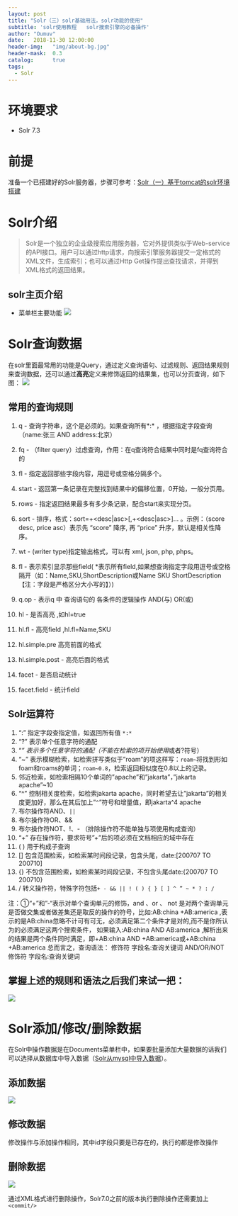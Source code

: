 ```yaml
---
layout: post
title: "Solr（三）solr基础用法，solr功能的使用"
subtitle: 'solr使用教程   solr搜索引擎的必备操作'
author: "Oumuv"
date:   2018-11-30 12:00:00
header-img:   "img/about-bg.jpg"
header-mask:  0.3
catalog:      true
tags:
  - Solr
---
```


# 环境要求
* Solr 7.3

# 前提

 准备一个已搭建好的Solr服务器，步骤可参考：[Solr（一）基于tomcat的solr环境搭建](https://blog.csdn.net/oumuv/article/details/81368144)

# Solr介绍
> Solr是一个独立的企业级搜索应用服务器，它对外提供类似于Web-service的API接口。用户可以通过http请求，向搜索引擎服务器提交一定格式的XML文件，生成索引；也可以通过Http Get操作提出查找请求，并得到XML格式的返回结果。

## solr主页介绍

* 菜单栏主要功能
![](https://raw.githubusercontent.com/Oumuv/oumuv.git.res/master/resources/img/2018/11/30/1.png)


# Solr查询数据
在solr里面最常用的功能是Query，通过定义查询语句、过滤规则、返回结果规则来查询数据，还可以通过**高亮**定义来修饰返回的结果集，也可以分页查询，如下图：
![](https://raw.githubusercontent.com/Oumuv/oumuv.git.res/master/resources/img/2018/11/30/2.png)

## 常用的查询规则

1. q - 查询字符串，这个是必须的。如果查询所有*:* ，根据指定字段查询（name:张三 AND address:北京）

2. fq - （filter query）过虑查询，作用：在q查询符合结果中同时是fq查询符合的

3. fl - 指定返回那些字段内容，用逗号或空格分隔多个。

4. start - 返回第一条记录在完整找到结果中的偏移位置，0开始，一般分页用。

5. rows - 指定返回结果最多有多少条记录，配合start来实现分页。

6. sort - 排序，格式：sort=<field name>+<desc|asc>[,<field name>+<desc|asc>]… 。示例：（score desc, price asc）表示先 “score” 降序, 再 “price” 升序，默认是相关性降序。

7. wt - (writer type)指定输出格式，可以有 xml, json, php, phps。

8. fl - 表示索引显示那些field( *表示所有field,如果想查询指定字段用逗号或空格隔开（如：Name,SKU,ShortDescription或Name SKU ShortDescription【注：字段是严格区分大小写的】）)

9. q.op - 表示q 中 查询语句的 各条件的逻辑操作 AND(与) OR(或)

10. hl - 是否高亮 ,如hl=true

11. hl.fl - 高亮field ,hl.fl=Name,SKU

12. hl.simple.pre 高亮前面的格式

13. hl.simple.post - 高亮后面的格式

14. facet - 是否启动统计

15. facet.field  - 统计field

## Solr运算符

1. “:” 指定字段查指定值，如返回所有值 ```*:*```
2. “?” 表示单个任意字符的通配
3. “*” 表示多个任意字符的通配（不能在检索的项开始使用*或者?符号）
4. “~” 表示模糊检索，如检索拼写类似于”roam”的项这样写：```roam~```将找到形如foam和roams的单词；```roam~0.8```，检索返回相似度在0.8以上的记录。
5. 邻近检索，如检索相隔10个单词的”apache”和”jakarta”，”jakarta apache”~10
6. “^” 控制相关度检索，如检索jakarta apache，同时希望去让”jakarta”的相关度更加好，那么在其后加上”```^```”符号和增量值，即jakarta^4 apache
7. 布尔操作符AND、```||```
8. 布尔操作符OR、&&
9. 布尔操作符NOT、!、- （排除操作符不能单独与项使用构成查询）
10. “+” 存在操作符，要求符号”+”后的项必须在文档相应的域中存在
11. ( ) 用于构成子查询
12. [] 包含范围检索，如检索某时间段记录，包含头尾，date:[200707 TO 200710]
13. {} 不包含范围检索，如检索某时间段记录，不包含头尾date:{200707 TO 200710}
14. / 转义操作符，特殊字符包括```+ - && || ! ( ) { } [ ] ^ ” ~ * ? : /```

 注：①“+”和”-“表示对单个查询单元的修饰，and 、or 、 not 是对两个查询单元是否做交集或者做差集还是取反的操作的符号，比如:AB:china +AB:america ,表示的是AB:china忽略不计可有可无，必须满足第二个条件才是对的,而不是你所认为的必须满足这两个搜索条件， 如果输入:AB:china AND AB:america ,解析出来的结果是两个条件同时满足，即+AB:china AND +AB:america或+AB:china +AB:america
总而言之，查询语法：  修饰符 字段名:查询关键词 AND/OR/NOT 修饰符 字段名:查询关键词

## 掌握上述的规则和语法之后我们来试一把：

![](https://raw.githubusercontent.com/Oumuv/oumuv.git.res/master/resources/img/2018/11/30/3.png)

# Solr添加/修改/删除数据

在Solr中操作数据是在Documents菜单栏中，如果要批量添加大量数据的话我们可以选择从数据库中导入数据（[Solr从mysql中导入数据](#)）。

## 添加数据
![](https://raw.githubusercontent.com/Oumuv/oumuv.git.res/master/resources/img/2018/11/30/4.png)

## 修改数据
修改操作与添加操作相同，其中id字段只要是已存在的，执行的都是修改操作

## 删除数据
![](https://raw.githubusercontent.com/Oumuv/oumuv.git.res/master/resources/img/2018/11/30/5.png)

通过XML格式进行删除操作，Solr7.0之前的版本执行删除操作还需要加上```<commit/>```




